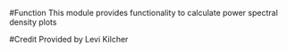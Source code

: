 #Function
This module provides functionality to calculate power spectral density plots

#Credit
Provided by Levi Kilcher
